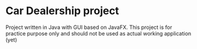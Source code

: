 # Car Dealership project

Project written in Java with GUI based on JavaFX. This project is for practice purpose only and should not be used as actual working application (yet)
